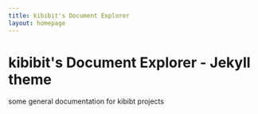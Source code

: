 ```yaml
---
title: kibibit's Document Explorer
layout: homepage
---
```


# kibibit's Document Explorer - Jekyll theme

some general documentation for kibibt projects
